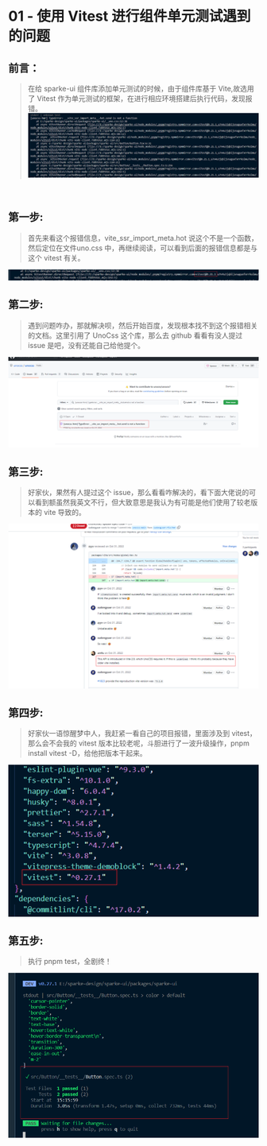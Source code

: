 # 01 - 使用 Vitest 进行组件单元测试遇到的问题

## 前言：
><font>在给 sparke-ui 组件库添加单元测试的时候，由于组件库基于 Vite,故选用了 Vitest 作为单元测试的框架，在进行相应环境搭建后执行代码，发现报错。</font>
![00.png](../../public/sparke-ui/01/vitest_00.PNG "Magic Gardens")
<br>

## 第一步:
> <font>首先来看这个报错信息，vite_ssr_import_meta.hot 说这个不是一个函数，然后定位在文件uno.css 中，再继续阅读，可以看到后面的报错信息都是与这个 vitest 有关</font>。

![01.png](../../public/sparke-ui/01/vitest_01.PNG "Magic Gardens")
## 第二步:
> <font></font>遇到问题咋办，那就解决呗，然后开始百度，发现根本找不到这个报错相关的文档。这里引用了 UnoCss 这个库，那么去 github 看看有没人提过 issue 是吧，没有还能自己给他提个。

![02.png](../../public/sparke-ui/01/vitest_02.PNG "Magic Gardens")
## 第三步:
><font>好家伙，果然有人提过这个 issue，那么看看咋解决的，看下面大佬说的可以看到额虽然我英文不行，但大致意思是我认为有可能是他们使用了较老版本的 vite 导致的。</font>

![03.png](../../public/sparke-ui/01/vitest_03.PNG "Magic Gardens")
## 第四步:
><font>好家伙一语惊醒梦中人，我赶紧一看自己的项目报错，里面涉及到 vitest，那么会不会我的 vitest 版本比较老呢，斗胆进行了一波升级操作，pnpm install vitest -D，给他把版本干起来。</font>

![04.png](../../public/sparke-ui/01/vitest_04.PNG "Magic Gardens")
## 第五步:
><font>执行 pnpm test，全剧终！</font>

![05.png](../../public/sparke-ui/01/vitest_05.PNG "Magic Gardens")
